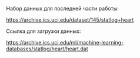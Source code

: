 Набор данных для последней части работы:

https://archive.ics.uci.edu/dataset/145/statlog+heart

Ссылка для загрузки данных:

https://archive.ics.uci.edu/ml/machine-learning-databases/statlog/heart/heart.dat

